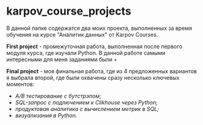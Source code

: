 # karpov_course_projects

В данной папке содержатся два моих проекта, выполненных за время обучения на курсе "Аналитик данных" от Karpov Courses.

**First project** - промежуточная работа, выполненная после первого модуля курса, где изучали Python. В данной работе самыми интересными для меня заданиями были
+ 

**Final project** - моя финальная работа, где из 4 предложенных вариантов я выбрала второй, где были охвачены сразу несколько ключевых моментов:
+ *A/B тестирование с бутстрэпом;*
+ *SQL-запрос c подлючением к Clikhouse через Python;*
+ *продуктовая аналитика с вычислением метрик в SQL;*
+ *визуализания в Python.*


